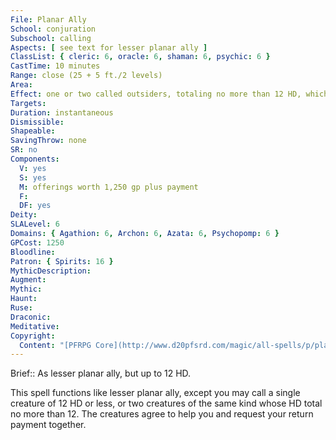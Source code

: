 ```yaml
---
File: Planar Ally
School: conjuration
Subschool: calling
Aspects: [ see text for lesser planar ally ]
ClassList: { cleric: 6, oracle: 6, shaman: 6, psychic: 6 }
CastTime: 10 minutes
Range: close (25 + 5 ft./2 levels)
Area: 
Effect: one or two called outsiders, totaling no more than 12 HD, which cannot be more than 30 ft. apart when they appear
Targets: 
Duration: instantaneous
Dismissible: 
Shapeable: 
SavingThrow: none
SR: no
Components:
  V: yes
  S: yes
  M: offerings worth 1,250 gp plus payment
  F: 
  DF: yes
Deity: 
SLALevel: 6
Domains: { Agathion: 6, Archon: 6, Azata: 6, Psychopomp: 6 }
GPCost: 1250
Bloodline: 
Patron: { Spirits: 16 }
MythicDescription: 
Augment: 
Mythic: 
Haunt: 
Ruse: 
Draconic: 
Meditative: 
Copyright:
  Content: "[PFRPG Core](http://www.d20pfsrd.com/magic/all-spells/p/planar-ally)"
---
```

Brief:: As lesser planar ally, but up to 12 HD.

This spell functions like lesser planar ally, except you may call a single creature of 12 HD or less, or two creatures of the same kind whose HD total no more than 12. The creatures agree to help you and request your return payment together.
